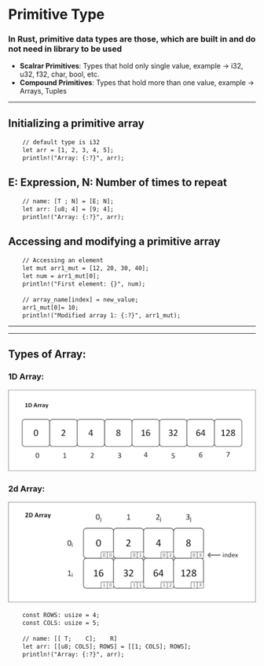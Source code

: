 # **Primitive Type**

### **In Rust, primitive data types are those, which are built in and do not need in library to be used**

- **Scalrar Primitives**: Types that hold only single value, example -> i32, u32, f32, char, bool, etc.
- **Compound Primitives**: Types that hold more than one value, example -> Arrays, Tuples

------------------------
## Initializing a primitive array
```
    // default type is i32
    let arr = [1, 2, 3, 4, 5];
    println!("Array: {:?}", arr);
```
## **E: Expression, N: Number of times to repeat**
```
    // name: [T ; N] = [E; N];
    let arr: [u8; 4] = [9; 4]; 
    println!("Array: {:?}", arr); 
```
## **Accessing and modifying a primitive array**
```
    // Accessing an element
    let mut arr1_mut = [12, 20, 30, 40];
    let num = arr1_mut[0];
    println!("First element: {}", num);

    // array_name[index] = new_value;
    arr1_mut[0]= 10;
    println!("Modified array 1: {:?}", arr1_mut);
```
----------
-----------
## Types of Array: 

### 1D Array: 
![1d_array](image-1.png)

### 2d Array: 
![alt text](image-2.png)
```
    const ROWS: usize = 4;
    const COLS: usize = 5;

    // name: [[ T;    C];    R]
    let arr: [[u8; COLS]; ROWS] = [[1; COLS]; ROWS];
    println!("Array: {:?}", arr); 
```